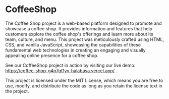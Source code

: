 # CoffeeShop

The Coffee Shop project is a web-based platform designed to promote and showcase a coffee shop. It provides information and features that help customers explore the coffee shop's offerings and learn more about its team, culture, and menu. This project was meticulously crafted using HTML, CSS, and vanilla JavaScript, showcasing the capabilities of these fundamental web technologies in creating an engaging and visually appealing online presence for a coffee shop.

See our CoffeeShop project in action by visiting our live demo: https://coffee-shop-g4n7qt1yv-halabasa.vercel.app/ .

This project is licensed under the MIT License, which means you are free to use, modify, and distribute the code as long as you retain the license text in the project.
